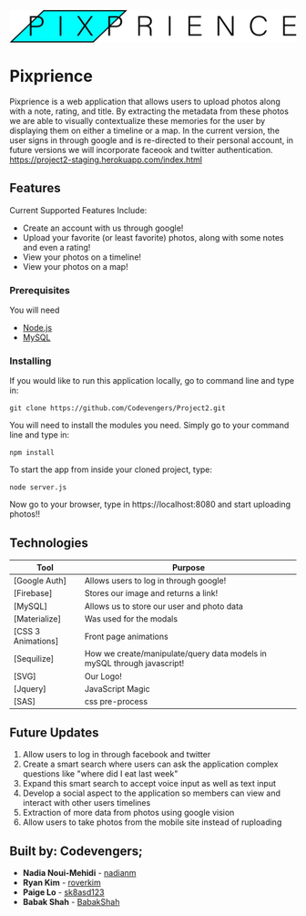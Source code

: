 ![Pixprience Logo](readme_files/PixprienceLogo.jpg)
# Pixprience
Pixprience is a web application that allows users to upload photos along with a note, rating, and title. By extracting the metadata from these photos we are able to visually contextualize these memories for the user by displaying them on either a timeline or a map. In the current version, the user signs in through google and is re-directed to their personal account, in future versions we will incorporate faceook and twitter authentication. 
https://project2-staging.herokuapp.com/index.html

## Features

Current Supported Features Include:
* Create an account with us through google!
* Upload your favorite (or least favorite) photos, along with some notes and even a rating!
* View your photos on a timeline!
* View your photos on a map!

### Prerequisites

You will need

* [Node.js](https://nodejs.org/en/)
* [MySQL](https://www.mysql.com/) 

### Installing

If you would like to run this application locally, go to command line and type in:

```
git clone https://github.com/Codevengers/Project2.git
```

You will need to install the modules you need. Simply go to your command line and type in: 
```
npm install
```
To start the app from inside your cloned project, type:

```
node server.js
```

Now go to your browser, type in https://localhost:8080 and start uploading photos!! 

## Technologies

| Tool   | Purpose|
| ------------- | ------------- |
| [Google Auth] |Allows users to log in through google! |
| [Firebase]  |  Stores our image and returns a link! |
| [MySQL] | Allows us to store our user and photo data |
| [Materialize]| Was used for the modals |
| [CSS 3 Animations] | Front page animations |
| [Sequilize] |  How we create/manipulate/query data models in mySQL through javascript! | 
| [SVG] | Our Logo! |
| [Jquery] | JavaScript Magic| 
|[SAS]| css pre-process|

## Future Updates

1. Allow users to log in through facebook and twitter
2. Create a smart search where users can ask the application complex questions like "where did I eat last week"
3. Expand this smart search to accept voice input as well as text input
4. Develop a social aspect to the application so members can view and interact with other users timelines
5. Extraction of more data from photos using google vision 
6. Allow users to take photos from the mobile site instead of ruploading



## Built by: Codevengers;

* **Nadia Noui-Mehidi** - [nadianm](https://github.com/nadianm)
* **Ryan Kim** - [roverkim](https://github.com/roverkim)
* **Paige Lo** - [sk8asd123](https://github.com/sk8asd123)
* **Babak Shah** - [BabakShah](https://github.com/babakshah)
